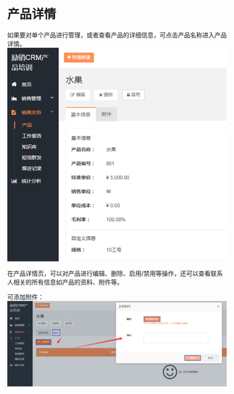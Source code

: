 # 产品详情

如果要对单个产品进行管理，或者查看产品的详细信息，可点击产品名称进入产品详情。![](/assets/lix产品详情.png)

在产品详情页，可以对产品进行编辑、删除、启用/禁用等操作，还可以查看联系人相关的所有信息如产品的资料、附件等。

可添加附件：![](/assets/lix产品上传附近.png)

